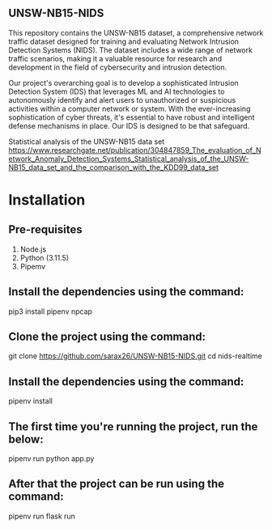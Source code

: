 ## UNSW-NB15-NIDS
This repository contains the UNSW-NB15 dataset, a comprehensive network traffic dataset designed for training and evaluating Network Intrusion Detection Systems (NIDS). The dataset includes a wide range of network traffic scenarios, making it a valuable resource for research and development in the field of cybersecurity and intrusion detection.

Our project's overarching goal is to develop a sophisticated Intrusion Detection System (IDS) that leverages ML and AI technologies to autonomously identify and alert users to unauthorized or suspicious activities within a computer network or system. With the ever-increasing sophistication of cyber threats, it's essential to have robust and intelligent defense mechanisms in place. Our IDS is designed to be that safeguard.

Statistical analysis of the UNSW-NB15 data set
https://www.researchgate.net/publication/304847859_The_evaluation_of_Network_Anomaly_Detection_Systems_Statistical_analysis_of_the_UNSW-NB15_data_set_and_the_comparison_with_the_KDD99_data_set


# Installation
## Pre-requisites
1. Node.js
2. Python (3.11.5)
3. Pipemv

## Install the dependencies using the command:

pip3 install pipenv
npcap

## Clone the project using the command:

git clone https://github.com/sarax26/UNSW-NB15-NIDS.git
cd nids-realtime
## Install the dependencies using the command:

pipenv install
## The first time you're running the project, run the below:

pipenv run python app.py
## After that the project can be run using the command:

pipenv run flask run
